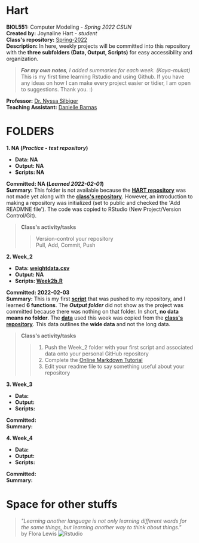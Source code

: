 # Hart
**BIOL551:** Computer Modeling - _Spring 2022 CSUN_  
**Created by:** Joynaline Hart - _student_  
**Class's repository:** [Spring-2022](https://github.com/Biol551-CSUN/Spring-2022)  
**Description:** In here, weekly projects will be committed into this repository with the **three subfolders (Data, Output, Scripts)** for easy accessibility and organization.  
> _**For my own notes**, I added summaries for each week. (Kaya-mukat)_  
> This is my first time learning Rstudio and using Github. If you have any ideas on how I can make every project easier or tidier, I am open to suggestions. Thank you. :)

**Professor:** [Dr. Nyssa Silbiger](https://github.com/njsilbiger)  
**Teaching Assistant:** [Danielle Barnas](https://github.com/dbarnas)  

# FOLDERS
**1. NA (_Practice - test repository_)**
* **Data: NA**
* **Output: NA**
* **Scripts: NA**

**Committed: NA (_Learned 2022-02-01_)**  
**Summary:** This folder is not available because the **[HART repository](https://github.com/Biol551-CSUN/Hart)** was not made yet along with the **[class's repository](https://github.com/Biol551-CSUN/Spring-2022)**. However, an introduction to making a repository was initialized (set to public and checked the 'Add READMNE file'). The code was copied to RStudio (New Project/Version Control/Git). 
> **Class's activity/tasks**
>> Version-control your repository  
>> Pull, Add, Commit, Push

**2. Week_2**
* **Data: [weightdata.csv](https://github.com/Biol551-CSUN/Hart/blob/main/Week_2/Data/weightdata.csv)** 
* **Output: NA**
* **Scripts: [Week2b.R](https://github.com/Biol551-CSUN/Hart/blob/main/Week_2/Scripts/Week2b.R)**  

**Committed: 2022-02-03**  
**Summary:** This is my first **[script](https://github.com/Biol551-CSUN/Hart/blob/main/Week_2/Scripts/Week2b.R)** that was pushed to my repository, and I learned **6 functions**. The **_Output folder_** did not show as the project was committed because there was nothing on that folder. In short, **no data means no folder**. The **[data](https://github.com/Biol551-CSUN/Hart/blob/main/Week_2/Data/weightdata.csv)** used this week was copied from the **[class's repository](https://github.com/Biol551-CSUN/Spring-2022)**. This data outlines the **wide data** and not the long data. 
> **Class's activity/tasks**  
>> 1. Push the Week_2 folder with your first script and associated data onto your personal GitHub repository
>> 2. Complete the [Online Markdown Tutorial](https://www.markdowntutorial.com/)
>> 3. Edit your readme file to say something useful about your repository

**3. Week_3**
* **Data:** 
* **Output:** 
* **Scripts:** 

**Committed:**  
**Summary:**

**4. Week_4**
* **Data:** 
* **Output:** 
* **Scripts:** 

**Committed:**  
**Summary:**



# Space for other stuffs
> _"Learning another language is not only learning different words for the same things, but learning another way to think about things."_  
> by Flora Lewis
![Rstudio](https://r4epis.netlify.app/images/RStudio_overview.PNG)

